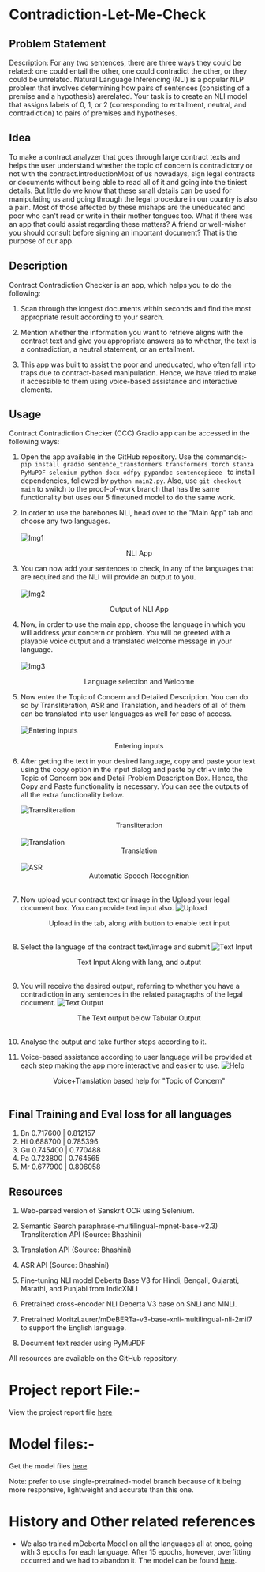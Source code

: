 # Contradiction-Let-Me-Check

## Problem Statement

Description: For any two sentences, there are three ways they could be related: one could entail the other, one could contradict the other, or they could be unrelated. Natural Language Inferencing (NLI) is a popular NLP problem that involves determining how pairs of sentences (consisting of a premise and a hypothesis) arerelated. Your task is to create an NLI model that assigns labels of 0, 1, or 2 (corresponding to entailment, neutral, and contradiction) to pairs of premises and hypotheses.

## Idea

To make a contract analyzer that goes through large contract texts and helps the user understand whether the topic of concern is contradictory or not with the contract.IntroductionMost of us nowadays, sign legal contracts or documents without being able to read all of it and going into the tiniest details. But little do we know that these small details can be used for manipulating us and going through the legal procedure in our country is also a pain. Most of those affected by these mishaps are the uneducated and poor who can't read or write in their mother tongues too. What if there was an app that could assist regarding these matters? A friend or well-wisher you should consult before signing an important document? That is the purpose of our app.

## Description

Contract Contradiction Checker is an app, which helps you to do the following:

1. Scan through the longest documents within seconds and find the most appropriate result according to your search.

2. Mention whether the information you want to retrieve aligns with the contract text and give you appropriate answers as to whether, the text is a contradiction, a neutral statement, or an entailment.

3. This app was built to assist the poor and uneducated, who often fall into traps due to contract-based manipulation. Hence, we have tried to make it accessible to them using voice-based assistance and interactive elements.

## Usage

Contract Contradiction Checker (CCC) Gradio app can be accessed in the following ways:

1. Open the app available in the GitHub repository. Use the commands:- `pip install gradio sentence_transformers transformers torch stanza PyMuPDF selenium python-docx odfpy pypandoc sentencepiece ` to install dependencies, followed by `python main2.py`. Also, use `git checkout main` to switch to the proof-of-work branch that has the same functionality but uses our 5 finetuned model to do the same work.

2. In order to use the barebones NLI, head over to the "Main App" tab and choose any two languages. <br/><br/> ![Img1](./Imgs/NLI.png)<br><center>NLI App</center>

3. You can now add your sentences to check, in any of the languages that are required and the NLI will provide an output to you. <br/><br/> ![Img2](./Imgs/NLI2.png)<br><center>Output of NLI App</center>

4. Now, in order to use the main app, choose the language in which you will address your concern or problem. You will be greeted with a playable voice output and a translated welcome message in your language. <br/><br/> ![Img3](./Imgs/Welcome.png) <br><center>Language selection and Welcome</center>

5. Now enter the Topic of Concern and Detailed Description. You can do so by Transliteration, ASR and Translation, and headers of all of them can be translated into user languages as well for ease of access. <br/><br/> ![Entering inputs](./Imgs/Inputs.png) <br><center>Entering inputs</center>

6. After getting the text in your desired language, copy and paste your text using the copy option in the input dialog and paste by ctrl+v into the Topic of
   Concern box and Detail Problem Description Box. Hence, the Copy and Paste functionality is necessary. You can see the outputs of all the extra functionality below.

   ![Transliteration](./Imgs/Transliteration.png) <br><center>Transliteration</center><br/>
   ![Translation](./Imgs/Translation.png) <br/><center>Translation</center><br/>
   ![ASR](./Imgs/ASR.png) <br/><center>Automatic Speech Recognition</center><br/>

7. Now upload your contract text or image in the Upload your legal document box. You can provide text input also.
   ![Upload](./Imgs/Upload.png)<br/><center>Upload in the tab, along with button to enable text input</center><br/>

8. Select the language of the contract text/image and submit
   ![Text Input](./Imgs/Final%20Output%201.png) <br/><center>Text Input Along with lang, and output</center><br/>

9. You will receive the desired output, referring to whether you have a contradiction in any sentences in the related paragraphs of the legal document.
   ![Text Output](./Imgs/Final%20Output%202.png) <br/><center>The Text output below Tabular Output</center><br/>

10. Analyse the output and take further steps according to it.

11. Voice-based assistance according to user language will be provided at each step making the app more interactive and easier to use.
    ![Help](./Imgs/Help1.png) <br/><center>Voice+Translation based help for "Topic of Concern"</center><br/>

## Final Training and Eval loss for all languages

1.  Bn 0.717600 | 0.812157
2.  Hi 0.688700 | 0.785396
3.  Gu 0.745400 | 0.770488
4.  Pa 0.723800 | 0.764565
5.  Mr 0.677900 | 0.806058

## Resources

1. Web-parsed version of Sanskrit OCR using Selenium.

2. Semantic Search paraphrase-multilingual-mpnet-base-v2.3) Transliteration API (Source: Bhashini)

3. Translation API (Source: Bhashini)

4. ASR API (Source: Bhashini)

5. Fine-tuning NLI model Deberta Base V3 for Hindi, Bengali, Gujarati, Marathi, and Punjabi from IndicXNLI

6. Pretrained cross-encoder NLI Deberta V3 base on SNLI and MNLI.
7. Pretrained MoritzLaurer/mDeBERTa-v3-base-xnli-multilingual-nli-2mil7 to support the English language.

8. Document text reader using PyMuPDF

All resources are available on the GitHub repository.

# Project report File:-

View the project report file [here](https://docs.google.com/document/d/1IckT809b9js75s1wAiRs4aXBhnT6H45kTc2gKAhTuAE/)

# Model files:-

Get the model files [here](https://drive.google.com/drive/folders/153oDWFAo4CDtxjleLrd4HnqUcWRh8cl-?usp=drive_link).

Note: prefer to use single-pretrained-model branch because of it being more responsive, lightweight and accurate than this one.

# History and Other related references

- We also trained mDeberta Model on all the languages all at once, going with 3 epochs for each language. After 15 epochs, however, overfitting occurred and we had to abandon it. The model can be found [here](https://drive.google.com/drive/folders/1UrX23xcG1eBJNBD7WoexYqSLbLP8Fhe6?usp=drive_link).
